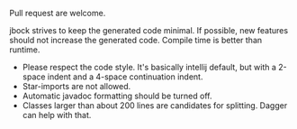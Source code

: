 Pull request are welcome.

jbock strives to keep the generated code minimal.
If possible, new features should not increase the generated code.
Compile time is better than runtime.

* Please respect the code style. It's basically intellij default, but with a 2-space indent and a 4-space continuation indent.
* Star-imports are not allowed.
* Automatic javadoc formatting should be turned off.
* Classes larger than about 200 lines are candidates for splitting. Dagger can help with that.
